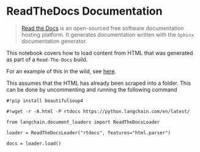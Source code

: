 ReadTheDocs Documentation
=========================

> [Read the Docs](https://readthedocs.org/) is an open-sourced free software documentation hosting platform. It generates documentation written with the `Sphinx` documentation generator.

This notebook covers how to load content from HTML that was generated as part of a `Read-The-Docs` build.

For an example of this in the wild, see [here](https://github.com/hwchase17/chat-langchain).

This assumes that the HTML has already been scraped into a folder. This can be done by uncommenting and running the following command

    #!pip install beautifulsoup4

    #!wget -r -A.html -P rtdocs https://python.langchain.com/en/latest/

    from langchain.document_loaders import ReadTheDocsLoader

    loader = ReadTheDocsLoader("rtdocs", features="html.parser")

    docs = loader.load()